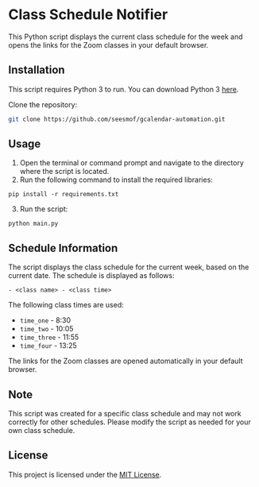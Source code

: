 # Class Schedule Notifier

This Python script displays the current class schedule for the week and opens the links for the Zoom classes in your default browser.

## Installation

This script requires Python 3 to run. You can download Python 3 [here](https://www.python.org/downloads/).

Clone the repository:

```bash
git clone https://github.com/seesmof/gcalendar-automation.git
```

## Usage

1.  Open the terminal or command prompt and navigate to the directory where the script is located.
2.  Run the following command to install the required libraries:

`pip install -r requirements.txt`

3.  Run the script:

`python main.py`

## Schedule Information

The script displays the class schedule for the current week, based on the current date. The schedule is displayed as follows:

```arduino
- <class name> - <class time>
```

The following class times are used:

- `time_one` - 8:30
- `time_two` - 10:05
- `time_three` - 11:55
- `time_four` - 13:25

The links for the Zoom classes are opened automatically in your default browser.

## Note

This script was created for a specific class schedule and may not work correctly for other schedules. Please modify the script as needed for your own class schedule.

## License

This project is licensed under the [MIT License](LICENSE).
